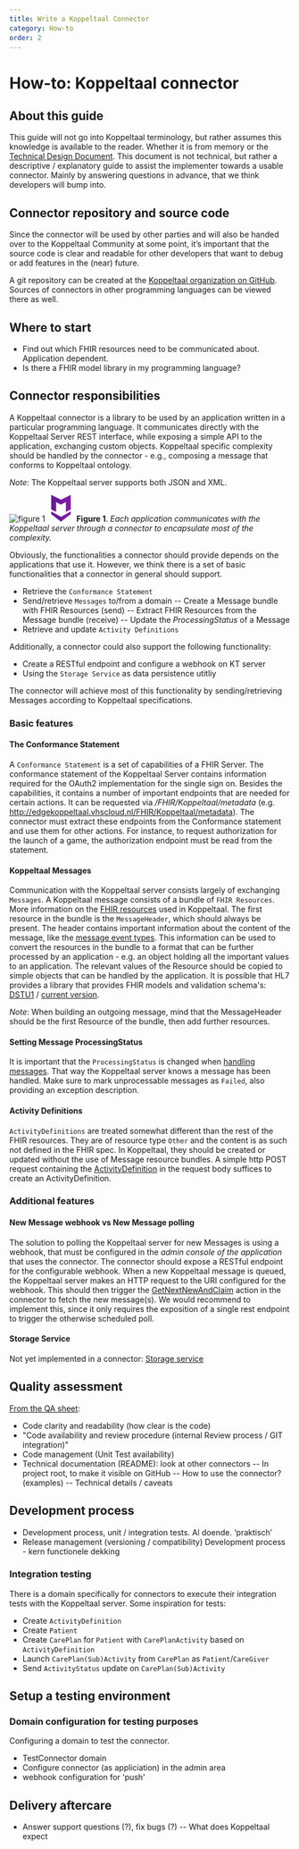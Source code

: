 ```yaml
---
title: Write a Koppeltaal Connector
category: How-to
order: 2
---
```


# How-to: Koppeltaal connector

## About this guide
This guide will not go into Koppeltaal terminology, but rather assumes this knowledge is available to the reader. Whether it is from memory or the [Technical Design Document]. This document is not technical, but rather a descriptive / explanatory guide to assist the implementer towards a usable connector. Mainly by answering questions in advance, that we think developers will bump into.

## Connector repository and source code
Since the connector will be used by other parties and will also be handed over to the Koppeltaal Community at some point, it’s important that the source code is clear and readable for other developers that want to debug or add features in the (near) future.

A git repository can be created at the [Koppeltaal organization on GitHub]. Sources of connectors in other programming languages can be viewed there as well.

## Where to start
- Find out which FHIR resources need to be communicated about. Application dependent.
- Is there a FHIR model library in my programming language?

## Connector responsibilities
A Koppeltaal connector is a library to be used by an application written in a particular programming language. It communicates directly with the Koppeltaal Server REST interface, while exposing a simple API to the application, exchanging custom objects. Koppeltaal specific complexity should be handled by the connector - e.g., composing a message that conforms to Koppeltaal ontology.

_Note_: The Koppeltaal server supports both JSON and XML.

![figure 1]
![placeholder]
**Figure 1**. _Each application communicates with the Koppeltaal server through a connector to encapsulate most of the complexity._

Obviously, the functionalities a connector should provide depends on the applications that use it. However, we think there is a set of basic functionalities that a connector in general should support.
- Retrieve the `Conformance Statement`
- Send/retrieve `Messages` to/from a domain
-- Create a Message bundle with FHIR Resources (send)
-- Extract FHIR Resources from the Message bundle (receive)
-- Update the _ProcessingStatus_ of a Message
- Retrieve and update `Activity Definitions`

Additionally, a connector could also support the following functionality:
- Create a RESTful endpoint and configure a webhook on KT server
- Using the `Storage Service` as data persistence utitliy

The connector will achieve most of this functionality by sending/retrieving Messages according to Koppeltaal specifications.

### Basic features

#### The Conformance Statement
A `Conformance Statement` is a set of capabilities of a FHIR Server. The conformance statement of the Koppeltaal Server contains information required for the OAuth2 implementation for the single sign on. Besides the capabilities, it contains a number of important endpoints that are needed for certain actions. It can be requested via _<Koppeltaal server url>/FHIR/Koppeltaal/metadata_ (e.g. http://edgekoppeltaal.vhscloud.nl/FHIR/Koppeltaal/metadata).
The connector must extract these endpoints from the Conformance statement and use them for other actions. For instance, to request authorization for the launch of a game, the authorization endpoint must be read from the statement.

#### Koppeltaal Messages
Communication with the Koppeltaal server consists largely of exchanging `Messages`. A Koppeltaal message consists of a bundle of `FHIR Resources`. More information on the [FHIR resources] used in Koppeltaal.
The first resource in the bundle is the `MessageHeader`, which should always be present. The header contains important information about the content of the message, like the [message event types]. This information can be used to convert the resources in the bundle to a format that can be further processed by an application - e.g. an object holding all the important values to an application.
The relevant values of the Resource should be copied to simple objects that can be handled by the application. It is possible that HL7 provides a library that provides FHIR models and validation schema's: [DSTU1] / [current version].

_Note_: When building an outgoing message, mind that the MessageHeader should be the first Resource of the bundle, then add further resources.

#### Setting Message ProcessingStatus
It is important that the `ProcessingStatus` is changed when [handling messages]. That way the Koppeltaal server knows a message has been handled. Make sure to mark unprocessable messages as `Failed`, also providing an exception description.

#### Activity Definitions
`ActivityDefinitions` are treated somewhat different than the rest of the FHIR resources. They are of resource type `Other` and the content is as such not defined in the FHIR spec. In Koppeltaal, they should be created or updated without the use of Message resource bundles. A simple http POST request containing the [ActivityDefinition] in the request body suffices to create an ActivityDefinition.

### Additional features

#### New Message webhook vs New Message polling
The solution to polling the Koppeltaal server for new Messages is using a webhook, that must be configured in the _admin console of the application_ that uses the connector. The connector should expose a RESTful endpoint for the configurable webhook.
When a new Koppeltaal message is queued, the Koppeltaal server makes an HTTP request to the URI configured for the webhook. This should then trigger the [GetNextNewAndClaim] action in the connector to fetch the new message(s). We would recommend to implement this, since it only requires the exposition of a single rest endpoint to trigger the otherwise scheduled poll.

#### Storage Service
Not yet implemented in a connector: [Storage service]

## Quality assessment
[From the QA sheet](https://docs.google.com/spreadsheets/d/16I2M2feLDzqS9XANEizifueqacaHUiE2i721AXkWacY/edit?ts=5863cc45#gid=1641241298):
- Code clarity and readability (how clear is the code)
- "Code availability and review procedure (internal Review process / GIT integration)"
- Code management (Unit Test availability)
- Technical documentation (README): look at other connectors
-- In project root, to make it visible on GitHub
-- How to use the connector? (examples)
-- Technical details / caveats

## Development process
- Development process, unit / integration tests. 		Al doende. ‘praktisch’
- Release management (versioning / compatibility) Development process - kern functionele dekking

### Integration testing
There is a domain specifically for connectors to execute their integration tests with the Koppeltaal server. Some inspiration for tests:
- Create `ActivityDefinition`
- Create `Patient`
- Create `CarePlan` for `Patient` with `CarePlanActivity` based on `ActivityDefinition`
- Launch `CarePlan(Sub)Activity` from `CarePlan` as `Patient`/`CareGiver`
- Send `ActivityStatus` update on `CarePlan(Sub)Activity`

## Setup a testing environment

### Domain configuration for testing purposes
Configuring a domain to test the connector.
- TestConnector domain
- Configure connector (as appliciation) in the admin area
- webhook configuration for 'push'

## Delivery aftercare
- Answer support questions (?), fix bugs (?)
-- What does Koppeltaal expect


[comment]: # (Below a list of keys and hyperlinks used in this document)

[Technical Design Document]: https://www.koppeltaal.nl/wiki/Technical_Design_Document_Koppeltaal_1.2
[Koppeltaal organization on GitHub]: https://github.com/Koppeltaal
[FHIR resources]: https://koppeltaal.github.io/documentation/koppelaal-1.2/specification/#message-content-ontology
[Message event types]: https://www.koppeltaal.nl/wiki/Technical_Design_Document_Koppeltaal_1.2#Messages
[storage service]: https://www.koppeltaal.nl/wiki/Technical_Design_Document_Koppeltaal_1.2#Storing_data_in_the_storage_service
[GetNextNewAndClaim]: https://www.koppeltaal.nl/wiki/Technical_Design_Document_Koppeltaal_1.2#Retrieving_messages
[ActivityDefinition]: https://www.koppeltaal.nl/wiki/Technical_Design_Document_Koppeltaal_1.2#Retrieving_and_updating_activity_definitions
[ProcessingStatus]: https://www.koppeltaal.nl/wiki/Technical_Design_Document_Koppeltaal_1.2#Updating_the_ProcessingStatus_for_a_Message
[DSTU1]: http://www.hl7.org/FHIR/DSTU1/downloads.html
[current version]: http://www.hl7.org/FHIR/downloads.html
[handling messages]: https://www.koppeltaal.nl/wiki/Technical_Design_Document_Koppeltaal_1.2#Updating_the_ProcessingStatus_for_a_Message

[comment]: # (Below a list of keys and images used in this document)

[figure 1]: /images/write_connector__figure1.png "The application exchanges with Koppeltaal through a connector."
[placeholder]: https://github.com/adam-p/markdown-here/raw/master/src/common/images/icon48.png "placeholder"
